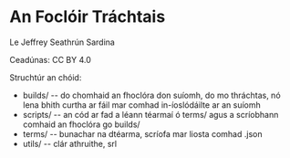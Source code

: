 # An Foclóir Tráchtais
Le Jeffrey Seathrún Sardina

Ceadúnas: CC BY 4.0

Struchtúr an chóid:
- builds/ -- do chomhaid an fhoclóra don suíomh, do mo thráchtas, nó lena bhith curtha ar fáil mar comhad in-íoslódáilte ar an suíomh
- scripts/ -- an cód ar fad a léann téarmaí ó terms/ agus a scríobhann comhaid an fhoclóra go builds/
- terms/ -- bunachar na dtéarma, scríofa mar liosta comhad .json
- utils/ -- clár athruithe, srl
 